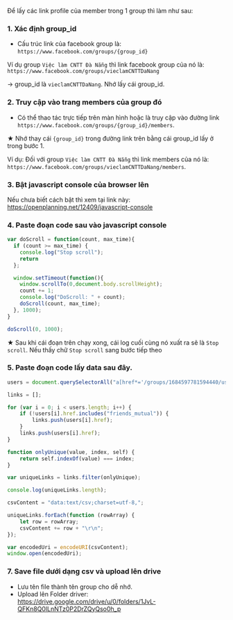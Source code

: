 Để lấy các link profile của member trong 1 group thì làm như sau:

### 1. Xác định group_id

- Cấu trúc link của facebook group là: `https://www.facebook.com/groups/{group_id}`

Ví dụ group `Việc làm CNTT Đà Nẵng` thì link facebook group của nó là: `https://www.facebook.com/groups/vieclamCNTTDaNang`

→ group_id là `vieclamCNTTDaNang`. Nhớ lấy cái group_id.

### 2. Truy cập vào trang members của group đó

- Có thể thao tác trực tiếp trên màn hình hoặc là truy cập vào đường link `https://www.facebook.com/groups/{group_id}/members`.

★ Nhớ thay cái `{group_id}` trong đường link trên bằng cái group_id lấy ở trong bước 1.

Ví dụ: Đối với group `Việc làm CNTT Đà Nẵng` thì link members của nó là: `https://www.facebook.com/groups/vieclamCNTTDaNang/members`.

### 3. Bật javascript console của browser lên

Nếu chưa biết cách bật thì xem tại link này: https://openplanning.net/12409/javascript-console

### 4. Paste đoạn code sau vào javascript console

```javascript
var doScroll = function(count, max_time){
  if (count >= max_time) {
    console.log("Stop scroll");
    return
  };

  window.setTimeout(function(){
    window.scrollTo(0,document.body.scrollHeight);
    count += 1;
    console.log("DoScroll: " + count);
    doScroll(count, max_time);
  }, 1000);
}

doScroll(0, 1000);
```

★ Sau khi cái đoạn trên chạy xong, cái log cuối cùng nó xuất ra sẽ là `Stop scroll`. Nếu thấy chữ `Stop scroll` sang bước tiếp theo

### 5. Paste đoạn code lấy data sau đây.

```javascript
users = document.querySelectorAll("a[href*='/groups/1684597781594440/user/'")

links = [];

for (var i = 0; i < users.length; i++) {
    if (!users[i].href.includes("friends_mutual")) {
        links.push(users[i].href);
    }
    links.push(users[i].href);
}

function onlyUnique(value, index, self) {
    return self.indexOf(value) === index;
}

var uniqueLinks = links.filter(onlyUnique);

console.log(uniqueLinks.length);

csvContent = "data:text/csv;charset=utf-8,";

uniqueLinks.forEach(function (rowArray) {
    let row = rowArray;
    csvContent += row + "\r\n";
});

var encodedUri = encodeURI(csvContent);
window.open(encodedUri);
```

### 7. Save file dưới dạng csv và upload lên drive

- Lưu tên file thành tên group cho dễ nhớ.
- Upload lên Folder driver: https://drive.google.com/drive/u/0/folders/1JvL-QFKn8Q0lLnNTz0P2DrZQyQso0h_p
